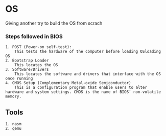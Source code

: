 # OS

Giving another try to build the OS from scrach

### Steps followed in BIOS

	1. POST (Power-on self-test):
		This tests the hardware of the computer before loading OSloading OS
	2. Bootstrap Loader
		This locates the OS
	3. Software/Drivers
		This locates the software and drivers that interface with the OS once running
	4. CMOS Setup (Complementary Metal-oxide Semiconductor)
		This is a configuration program that enable users to alter hardware and system settings. CMOS is the name of BIOS’ non-volatile memory.

## Tools

	1. nasm
	2. qemu
